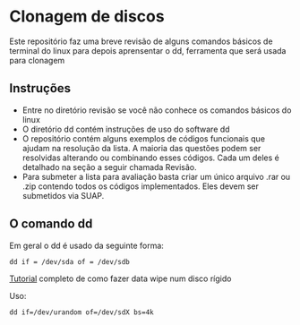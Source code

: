 # Clonagem de discos

Este repositório faz uma breve revisão de alguns comandos básicos de terminal do linux para depois aprensentar o dd, ferramenta que será usada para clonagem

## Instruções

* Entre no diretório revisão se você não conhece os comandos básicos do linux
* O diretório dd contém instruções de uso do software dd
* O repositório contém alguns exemplos de códigos funcionais que ajudam na resolução da lista. A maioria das questões podem ser resolvidas alterando ou combinando esses códigos. Cada um deles é detalhado na seção a seguir chamada Revisão.
* Para submeter a lista para avaliação basta criar um único arquivo .rar ou .zip contendo todos os códigos implementados. Eles devem ser submetidos via SUAP.
 
## O comando dd

Em geral o dd é usado da seguinte forma:

```shell
dd if = /dev/sda of = /dev/sdb
```



[Tutorial](https://linuxhint.com/completely_wipe_hard_drive_ubuntu/) completo de como fazer data wipe num disco rígido

Uso:
```shell
dd if=/dev/urandom of=/dev/sdX bs=4k
```